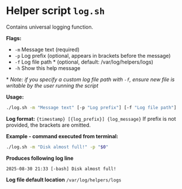# Helper script `log.sh`

Contains universal logging function.

**Flags:**
* `-m`   Message text (required)
* `-p`   Log prefix (optional, appears in brackets before the message)
* `-f`   Log file path * (optional, default: /var/log/helpers/logs)
* `-h`   Show this help message

\* *Note: if you specify a custom log file path with `-f`, ensure new file is writable by the user running the script*

**Usage:**
```bash
./log.sh -m "Message text" [-p "Log prefix"] [-f "Log file path"]
```

**Log format:**
`{timestamp} [{log_prefix}] {log_message}`
If prefix is not provided, the brackets are omitted.

**Example - command executed from terminal:**
```bash
./log.sh -m "Disk almost full!" -p "$0"
```

**Produces following log line**
```
2025-08-30 21:33 [-bash] Disk almost full!
```

**Log file default location**
`/var/log/helpers/logs`
